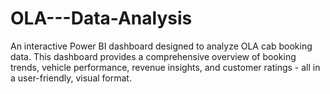 # OLA---Data-Analysis
An interactive Power BI dashboard designed to analyze OLA cab booking data. This dashboard provides a comprehensive overview of booking trends, vehicle performance, revenue insights, and customer ratings - all in a user-friendly, visual format.
